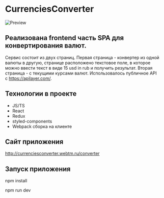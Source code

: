 # CurrenciesConverter

![Preview](https://user-images.githubusercontent.com/77914131/202859357-467b7678-d709-40dc-ab72-3e08bd3b764a.png)

## Реализована frontend часть SPA для конвертирования валют.
Сервис состоит из двух страниц. Первая страница - конвертер из одной валюты в другую, странице расположено текстовое поле, в которое можно ввести текст в виде 15 usd in rub и получить результат. Вторая страница - с текущими курсами валют. Использовалось публичное API c https://apilayer.com/.

## Технологии в проекте
* JS/TS
* React
* Redux
* styled-components
* Webpack сборка на клиенте

## Сайт приложения
http://currenciesconverter.webtm.ru/converter

## Запуск приложения
npm install

npm run dev

